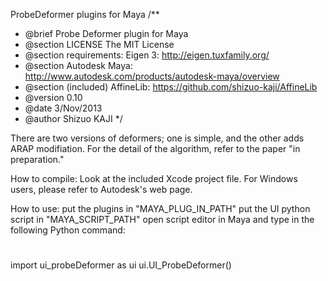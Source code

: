 ProbeDeformer plugins for Maya
/**
 * @brief Probe Deformer plugin for Maya
 * @section LICENSE The MIT License
 * @section requirements:  Eigen 3:  http://eigen.tuxfamily.org/
 * @section Autodesk Maya: http://www.autodesk.com/products/autodesk-maya/overview
 * @section (included) AffineLib: https://github.com/shizuo-kaji/AffineLib
 * @version 0.10
 * @date  3/Nov/2013
 * @author Shizuo KAJI
 */

There are two versions of deformers;
one is simple, and the other adds ARAP modifiation.
For the detail of the algorithm, refer to the paper 
"in preparation."

How to compile:
Look at the included Xcode project file.
For Windows users, please refer to Autodesk's web page.

How to use:
put the plugins in "MAYA_PLUG_IN_PATH"
put the UI python script in "MAYA_SCRIPT_PATH"
open script editor in Maya and type in the following Python command:
#
import ui_probeDeformer as ui
ui.UI_ProbeDeformer()
#
